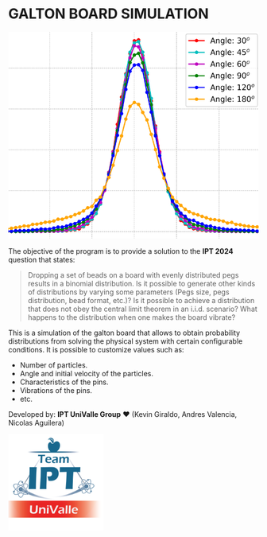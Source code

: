﻿# GALTON BOARD SIMULATION

![distribution.png](imgs%2Fdistribution.png)

The objective of the program is to provide a solution to the **IPT 2024** question that states:

> Dropping a set of beads on a board with evenly distributed pegs results in a binomial distribution. Is it possible to generate other kinds of distributions by varying some parameters (Pegs size, pegs distribution, bead format, etc.)? Is it possible to achieve a distribution that does not obey the central limit theorem in an i.i.d. scenario? What happens to the distribution when one makes the board vibrate?

This is a simulation of the galton board that allows to obtain probability distributions from solving the physical system with certain configurable conditions.
It is possible to customize values such as:
- Number of particles.
- Angle and initial velocity of the particles.
- Characteristics of the pins.
- Vibrations of the pins.
- etc.

Developed by: **IPT UniValle Group** ❤️ (Kevin Giraldo, Andres Valencia, Nicolas Aguilera)

![logo.png](imgs%2Flogo.png)
